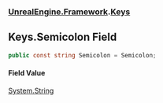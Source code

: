 ### [UnrealEngine.Framework](UnrealEngine_Framework.md 'UnrealEngine.Framework').[Keys](Keys.md 'UnrealEngine.Framework.Keys')
## Keys.Semicolon Field
```csharp
public const string Semicolon = Semicolon;
```
#### Field Value
[System.String](https://docs.microsoft.com/en-us/dotnet/api/System.String 'System.String')
